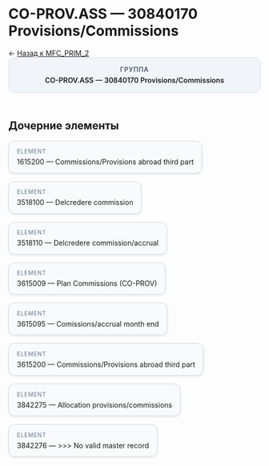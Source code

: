 # CO-PROV.ASS — 30840170 Provisions/Commissions
<p class="cc-breadcrumb">← <a href='../../level_01/MFC_PRIM_2/'>Назад к MFC_PRIM_2</a></p>
<style>
.cc-container { display: flex; flex-direction: column; gap: 1.5rem; }
.cc-breadcrumb { margin: 0; }
.cc-parent { padding: 1rem 1.25rem; border-radius: 12px; background: #f1f5f9; border: 1px solid #d8dee9; text-align: center; font-weight: 600; }
.cc-parent .cc-tag { font-size: 0.8rem; text-transform: uppercase; color: #475569; letter-spacing: 0.06em; }
.cc-children { display: flex; flex-wrap: wrap; gap: 1rem; }
.cc-tile { display: block; min-width: 180px; padding: 0.85rem 1rem; border-radius: 12px; border: 1px solid #d1d5db; background: #ffffff; box-shadow: 0 2px 4px rgba(15, 23, 42, 0.08); transition: transform 0.1s ease, box-shadow 0.1s ease; color: inherit; text-decoration: none; }
.cc-tile:hover { transform: translateY(-2px); box-shadow: 0 6px 12px rgba(15, 23, 42, 0.15); }
.cc-tile-leaf { background: #f8fafc; }
.cc-tag { font-size: 0.7rem; color: #64748b; text-transform: uppercase; letter-spacing: 0.08em; margin-bottom: 0.3rem; }
</style>
<div class='cc-container'>
  <div class='cc-parent'>
    <div class='cc-tag'>Группа</div>
    <div>CO-PROV.ASS — 30840170 Provisions/Commissions</div>
  </div>
  <div>
    <h2>Дочерние элементы</h2>
<div class='cc-children'><div class='cc-tile cc-tile-leaf'><div class='cc-tag'>ELEMENT</div><div>1615200 — Commissions/Provisions abroad third part</div></div><div class='cc-tile cc-tile-leaf'><div class='cc-tag'>ELEMENT</div><div>3518100 — Delcredere commission</div></div><div class='cc-tile cc-tile-leaf'><div class='cc-tag'>ELEMENT</div><div>3518110 — Delcredere commission/accrual</div></div><div class='cc-tile cc-tile-leaf'><div class='cc-tag'>ELEMENT</div><div>3615009 — Plan Commissions (CO-PROV)</div></div><div class='cc-tile cc-tile-leaf'><div class='cc-tag'>ELEMENT</div><div>3615095 — Comissions/accrual month end</div></div><div class='cc-tile cc-tile-leaf'><div class='cc-tag'>ELEMENT</div><div>3615200 — Commissions/Provisions abroad third part</div></div><div class='cc-tile cc-tile-leaf'><div class='cc-tag'>ELEMENT</div><div>3842275 — Allocation provisions/commissions</div></div><div class='cc-tile cc-tile-leaf'><div class='cc-tag'>ELEMENT</div><div>3842276 — &gt;&gt;&gt; No valid master record</div></div></div>
  </div>
</div>
